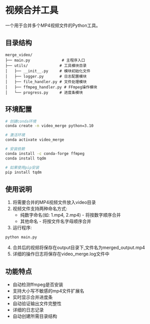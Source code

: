 # 视频合并工具

一个用于合并多个MP4视频文件的Python工具。

## 目录结构

```
merge_video/
├── main.py              # 主程序入口
├── utils/              # 工具模块目录
│   ├── __init__.py     # 模块初始化文件
│   ├── logger.py       # 日志配置模块
│   ├── file_handler.py # 文件处理模块
│   ├── ffmpeg_handler.py # FFmpeg操作模块
│   └── progress.py     # 进度条模块
```

## 环境配置

```bash
# 创建conda环境
conda create -n video_merge python=3.10

# 激活环境
conda activate video_merge

# 安装依赖
conda install -c conda-forge ffmpeg
conda install tqdm

# 如果使用pip安装
pip install tqdm
```

## 使用说明

1. 将需要合并的MP4视频文件放入video目录
2. 视频文件支持两种命名方式:
   - 纯数字命名(如: 1.mp4, 2.mp4) - 将按数字顺序合并
   - 其他命名 - 将按文件名字母顺序合并
3. 运行程序:
```bash
python main.py
```
4. 合并后的视频将保存在output目录下,文件名为merged_output.mp4
5. 详细的操作日志将保存在video_merge.log文件中

## 功能特点

- 自动检测ffmpeg是否安装
- 支持大小写不敏感的mp4文件扩展名
- 实时显示合并进度条
- 自动验证输出文件完整性
- 详细的日志记录
- 自动创建所需目录结构
